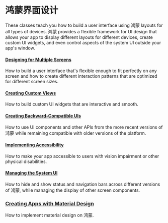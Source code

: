 # 鸿蒙界面设计

These classes teach you how to build a user interface using 鸿蒙 layouts for all types of devices. 鸿蒙 provides a flexible framework for UI design that allows your app to display different layouts for different devices, create custom UI widgets, and even control aspects of the system UI outside your app's window.

#### [Designing for Multiple Screens](ui/multiscreen/index.html)

How to build a user interface that's flexible enough to fit perfectly on any screen and how to create different interaction patterns that are optimized for different screen sizes.

#### [Creating Custom Views](ui/custom-view/index.html)

How to build custom UI widgets that are interactive and smooth.

#### [Creating Backward-Compatible UIs](ui/backward-compatible-ui/index.html)

How to use UI components and other APIs from the more recent versions of 鸿蒙 while remaining compatible with older versions of the platform.

#### [Implementing Accessibility](ui/accessibility/index.html)

How to make your app accessible to users with vision impairment or other physical disabilities.

#### [Managing the System UI](ui/system-ui/index.html)

How to hide and show status and navigation bars across different versions of 鸿蒙, while managing the display of other screen components.

### [Creating Apps with Material Design](../material/index.html)

How to implement material design on 鸿蒙.
